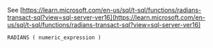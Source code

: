 See [https://learn.microsoft.com/en-us/sql/t-sql/functions/radians-transact-sql?view=sql-server-ver16](https://learn.microsoft.com/en-us/sql/t-sql/functions/radians-transact-sql?view=sql-server-ver16)
```
RADIANS ( numeric_expression )
```

